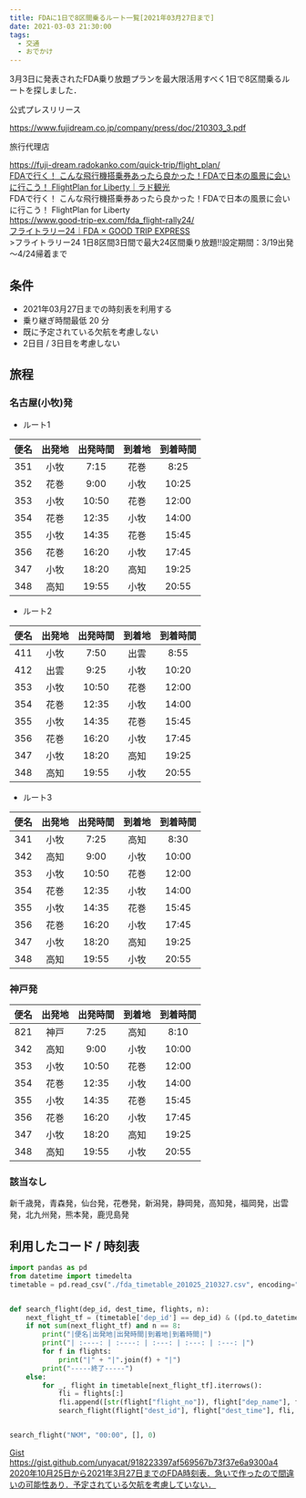 ```yaml
---
title: FDAに1日で8区間乗るルート一覧[2021年03月27日まで]
date: 2021-03-03 21:30:00
tags:
  - 交通
  - おでかけ
---
```


3月3日に発表されたFDA乗り放題プランを最大限活用すべく1日で8区間乗るルートを探しました．

<!-- more -->


公式プレスリリース

<div class="bcard-wrapper"><span class="bcard-header withgfav"><div class="bcard-favicon" style="background-image: url(https://www.google.com/s2/favicons?domain=https://www.fujidream.co.jp/company/press/doc/210303_3.pdf)"></div><div class="bcard-site"><a href="https://www.fujidream.co.jp/company/press/doc/210303_3.pdf" rel="nofollow" target="_blank"></a></div><div class="bcard-url"><a href="https://www.fujidream.co.jp/company/press/doc/210303_3.pdf" rel="nofollow" target="_blank">https://www.fujidream.co.jp/company/press/doc/210303_3.pdf</a></div></span><span class="bcard-main"><div class="bcard-title"><a href="https://www.fujidream.co.jp/company/press/doc/210303_3.pdf" rel="nofollow" target="_blank"></a></div><div class="bcard-description"></div></span></div>

旅行代理店

<div class="bcard-wrapper"><span class="bcard-header withgfav"><div class="bcard-favicon" style="background-image: url(https://www.google.com/s2/favicons?domain=https://fuji-dream.radokanko.com/quick-trip/flight_plan/)"></div><div class="bcard-site"><a href="https://fuji-dream.radokanko.com/quick-trip/flight_plan/" rel="nofollow" target="_blank"></a></div><div class="bcard-url"><a href="https://fuji-dream.radokanko.com/quick-trip/flight_plan/" rel="nofollow" target="_blank">https://fuji-dream.radokanko.com/quick-trip/flight_plan/</a></div></span><span class="bcard-main"><div class="bcard-title"><a href="https://fuji-dream.radokanko.com/quick-trip/flight_plan/" rel="nofollow" target="_blank">FDAで行く！ こんな飛行機搭乗券あったら良かった！FDAで日本の風景に会いに行こう！ FlightPlan for Liberty｜ラド観光</a></div><div class="bcard-description">FDAで行く！ こんな飛行機搭乗券あったら良かった！FDAで日本の風景に会いに行こう！ FlightPlan for Liberty</div></span></div>

<div class="bcard-wrapper"><span class="bcard-header withgfav"><div class="bcard-favicon" style="background-image: url(https://www.google.com/s2/favicons?domain=https://www.good-trip-ex.com/fda_flight-rally24/)"></div><div class="bcard-site"><a href="https://www.good-trip-ex.com/fda_flight-rally24/" rel="nofollow" target="_blank"></a></div><div class="bcard-url"><a href="https://www.good-trip-ex.com/fda_flight-rally24/" rel="nofollow" target="_blank">https://www.good-trip-ex.com/fda_flight-rally24/</a></div></span><span class="bcard-main"><div class="bcard-title"><a href="https://www.good-trip-ex.com/fda_flight-rally24/" rel="nofollow" target="_blank">フライトラリー24｜FDA × GOOD TRIP EXPRESS</a></div><div class="bcard-description">>フライトラリー24 1日8区間3日間で最大24区間乗り放題!!設定期間：3/19出発～4/24帰着まで</div></span></div>

## 条件

* 2021年03月27日までの時刻表を利用する
* 乗り継ぎ時間最低 20 分
* 既に予定されている欠航を考慮しない
* 2日目 / 3日目を考慮しない




## 旅程

### 名古屋(小牧)発

* ルート1

| 便名 | 出発地 | 出発時間 | 到着地 | 到着時間 |
| :--: | :----: | :------: | :----: | :------: |
| 351  |  小牧  |   7:15   |  花巻  |   8:25   |
| 352  |  花巻  |   9:00   |  小牧  |  10:25   |
| 353  |  小牧  |  10:50   |  花巻  |  12:00   |
| 354  |  花巻  |  12:35   |  小牧  |  14:00   |
| 355  |  小牧  |  14:35   |  花巻  |  15:45   |
| 356  |  花巻  |  16:20   |  小牧  |  17:45   |
| 347  |  小牧  |  18:20   |  高知  |  19:25   |
| 348  |  高知  |  19:55   |  小牧  |  20:55   |

* ルート2

| 便名 | 出発地 | 出発時間 | 到着地 | 到着時間 |
| :--: | :----: | :------: | :----: | :------: |
| 411  |  小牧  |   7:50   |  出雲  |   8:55   |
| 412  |  出雲  |   9:25   |  小牧  |  10:20   |
| 353  |  小牧  |  10:50   |  花巻  |  12:00   |
| 354  |  花巻  |  12:35   |  小牧  |  14:00   |
| 355  |  小牧  |  14:35   |  花巻  |  15:45   |
| 356  |  花巻  |  16:20   |  小牧  |  17:45   |
| 347  |  小牧  |  18:20   |  高知  |  19:25   |
| 348  |  高知  |  19:55   |  小牧  |  20:55   |

* ルート3

| 便名 | 出発地 | 出発時間 | 到着地 | 到着時間 |
| :--: | :----: | :------: | :----: | :------: |
| 341  |  小牧  |   7:25   |  高知  |   8:30   |
| 342  |  高知  |   9:00   |  小牧  |  10:00   |
| 353  |  小牧  |  10:50   |  花巻  |  12:00   |
| 354  |  花巻  |  12:35   |  小牧  |  14:00   |
| 355  |  小牧  |  14:35   |  花巻  |  15:45   |
| 356  |  花巻  |  16:20   |  小牧  |  17:45   |
| 347  |  小牧  |  18:20   |  高知  |  19:25   |
| 348  |  高知  |  19:55   |  小牧  |  20:55   |



### 神戸発

| 便名 | 出発地 | 出発時間 | 到着地 | 到着時間 |
| :--: | :----: | :------: | :----: | :------: |
| 821  |  神戸  |   7:25   |  高知  |   8:10   |
| 342  |  高知  |   9:00   |  小牧  |  10:00   |
| 353  |  小牧  |  10:50   |  花巻  |  12:00   |
| 354  |  花巻  |  12:35   |  小牧  |  14:00   |
| 355  |  小牧  |  14:35   |  花巻  |  15:45   |
| 356  |  花巻  |  16:20   |  小牧  |  17:45   |
| 347  |  小牧  |  18:20   |  高知  |  19:25   |
| 348  |  高知  |  19:55   |  小牧  |  20:55   |

### 該当なし

新千歳発，青森発，仙台発，花巻発，新潟発，静岡発，高知発，福岡発，出雲発，北九州発，熊本発，鹿児島発



## 利用したコード / 時刻表

```python
import pandas as pd
from datetime import timedelta
timetable = pd.read_csv("./fda_timetable_201025_210327.csv", encoding="utf-8")


def search_flight(dep_id, dest_time, flights, n):
    next_flight_tf = (timetable['dep_id'] == dep_id) & ((pd.to_datetime(timetable['dep_time']) - timedelta(minutes=20)) > dest_time)
    if not sum(next_flight_tf) and n == 8:
        print("|便名|出発地|出発時間|到着地|到着時間|")
        print("| :----: | :----: | :---: | :---: | :---: |")
        for f in flights:
            print("|" + "|".join(f) + "|")
        print("-----終了-----")
    else:
        for _, flight in timetable[next_flight_tf].iterrows():
            fli = flights[:]
            fli.append([str(flight["flight_no"]), flight["dep_name"], flight["dep_time"], flight["dest_name"], flight["dest_time"]])
            search_flight(flight["dest_id"], flight["dest_time"], fli, n+1)


search_flight("NKM", "00:00", [], 0)

```

<div class="bcard-wrapper"><span class="bcard-header withgfav"><div class="bcard-favicon" style="background-image: url(https://www.google.com/s2/favicons?domain=https://gist.github.com/unyacat/918223397af569567b73f37e6a9300a4)"></div><div class="bcard-site"><a href="https://gist.github.com/unyacat/918223397af569567b73f37e6a9300a4" rel="nofollow" target="_blank">Gist</a></div><div class="bcard-url"><a href="https://gist.github.com/unyacat/918223397af569567b73f37e6a9300a4" rel="nofollow" target="_blank">https://gist.github.com/unyacat/918223397af569567b73f37e6a9300a4</a></div></span><span class="bcard-main withogimg"><div class="bcard-title"><a href="https://gist.github.com/unyacat/918223397af569567b73f37e6a9300a4" rel="nofollow" target="_blank">2020年10月25日から2021年3月27日までのFDA時刻表．急いで作ったので間違いの可能性あり．予定されている欠航を考慮していない．</a><a href="https://gist.github.com/unyacat/918223397af569567b73f37e6a9300a4" rel="nofollow" target="_blank"><div class="bcard-img" style="background-image: url(https://github.githubassets.com/images/modules/gists/gist-og-image.png)"></div></a></span></div>